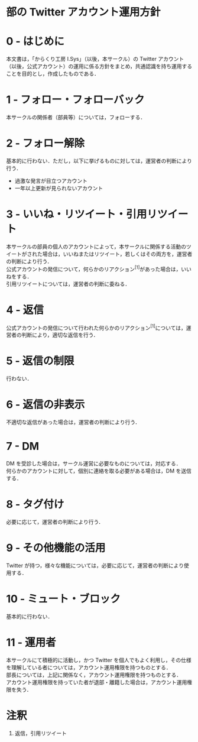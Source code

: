 # 部の Twitter アカウント運用方針

# 0 - はじめに

本文書は，「からくり工房 I.Sys」（以後，本サークル）の Twitter アカウント（以後，公式アカウント）の運用に係る方針をまとめ，共通認識を持ち運用することを目的とし，作成したものである．

# 1 - フォロー・フォローバック

本サークルの関係者（部員等）については，フォローする．

# 2 - フォロー解除

基本的に行わない．ただし，以下に挙げるものに対しては，運営者の判断により行う．

- 過激な発言が目立つアカウント
- 一年以上更新が見られないアカウント

# 3 - いいね・リツイート・引用リツイート

本サークルの部員の個人のアカウントによって，本サークルに関係する活動のツイートがされた場合は，いいねまたはリツイート，若しくはその両方を，運営者の判断により行う．  
公式アカウントの発信について，何らかのリアクション<sup>[1]</sup>があった場合は，いいねをする．  
引用リツイートについては，運営者の判断に委ねる．

# 4 - 返信

公式アカウントの発信について行われた何らかのリアクション<sup>[1]</sup>については，運営者の判断により，適切な返信を行う．

# 5 - 返信の制限

行わない．

# 6 - 返信の非表示

不適切な返信があった場合は，運営者の判断により行う．

# 7 - DM

DM を受診した場合は，サークル運営に必要なものについては，対応する．  
何らかのアカウントに対して，個別に連絡を取る必要がある場合は，DM を送信する．

# 8 - タグ付け

必要に応じて，運営者の判断により行う．

# 9 - その他機能の活用

Twitter が持つ，様々な機能については，必要に応じて，運営者の判断により使用する．

# 10 - ミュート・ブロック

基本的に行わない．

# 11 - 運用者

本サークルにて積極的に活動し，かつ Twitter を個人でもよく利用し，その仕様を理解している者については，アカウント運用権限を持つものとする．  
部長については，上記に関係なく，アカウント運用権限を持つものとする．  
アカウント運用権限を持っていた者が退部・離籍した場合は，アカウント運用権限を失う．

# 注釈

1. 返信，引用リツイート
